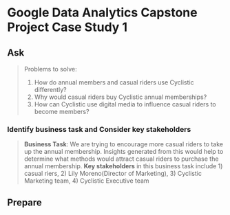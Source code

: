 # Google Data Analytics Capstone Project Case Study 1

## Ask
>Problems to solve:
>1. How do annual members and casual riders use Cyclistic differently?
>3. Why would casual riders buy Cyclistic annual memberships?
>4. How can Cyclistic use digital media to influence casual riders to become members?

### Identify business task and Consider key stakeholders
> **Business Task**: We are trying to encourage more casual riders to take up the annual membership.
> Insights generated from this would help to determine what methods would attract casual riders to purchase the annual membership.
> **Key stakeholders** in this business task include 1) casual riers, 2) Lily Moreno(Director of Marketing), 3) Cyclistic Marketing team, 4) Cyclistic Executive team

## Prepare
